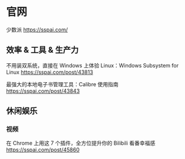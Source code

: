 

# 官网

少数派 https://sspai.com/

## 效率 & 工具 & 生产力

不用装双系统，直接在 Windows 上体验 Linux：Windows Subsystem for Linux https://sspai.com/post/43813

最强大的本地电子书管理工具：Calibre 使用指南 https://sspai.com/post/43843

## 休闲娱乐

### 视频

在 Chrome 上用这 7 个插件，全方位提升你的 Bilibili 看番幸福感 https://sspai.com/post/45860
